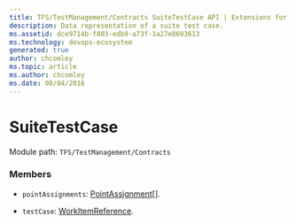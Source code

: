 ```yaml
---
title: TFS/TestManagement/Contracts SuiteTestCase API | Extensions for Azure DevOps Services
description: Data representation of a suite test case.
ms.assetid: dce9714b-f803-edb9-a73f-1a27e8693613
ms.technology: devops-ecosystem
generated: true
author: chcomley
ms.topic: article
ms.author: chcomley
ms.date: 08/04/2016
---
```


# SuiteTestCase

Module path: `TFS/TestManagement/Contracts`

### Members

* `pointAssignments`: [PointAssignment](../../../TFS/TestManagement/Contracts/PointAssignment.md)[].

* `testCase`: [WorkItemReference](../../../TFS/TestManagement/Contracts/WorkItemReference.md).
